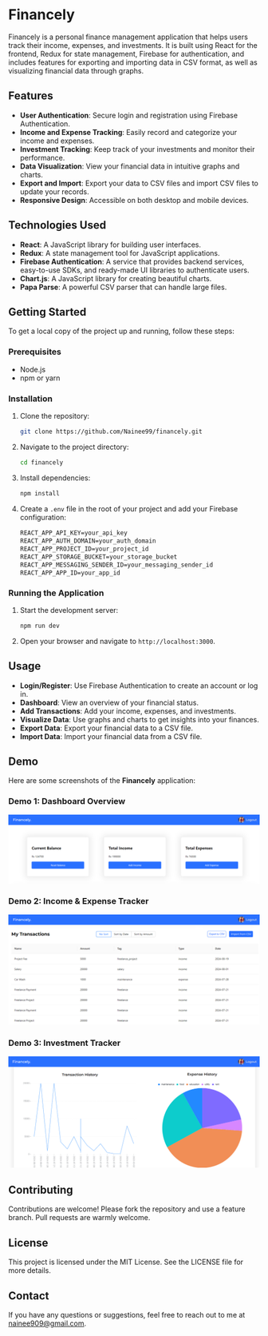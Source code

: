 # Financely

Financely is a personal finance management application that helps users track their income, expenses, and investments. It is built using React for the frontend, Redux for state management, Firebase for authentication, and includes features for exporting and importing data in CSV format, as well as visualizing financial data through graphs.

## Features

- **User Authentication**: Secure login and registration using Firebase Authentication.
- **Income and Expense Tracking**: Easily record and categorize your income and expenses.
- **Investment Tracking**: Keep track of your investments and monitor their performance.
- **Data Visualization**: View your financial data in intuitive graphs and charts.
- **Export and Import**: Export your data to CSV files and import CSV files to update your records.
- **Responsive Design**: Accessible on both desktop and mobile devices.

## Technologies Used

- **React**: A JavaScript library for building user interfaces.
- **Redux**: A state management tool for JavaScript applications.
- **Firebase Authentication**: A service that provides backend services, easy-to-use SDKs, and ready-made UI libraries to authenticate users.
- **Chart.js**: A JavaScript library for creating beautiful charts.
- **Papa Parse**: A powerful CSV parser that can handle large files.

## Getting Started

To get a local copy of the project up and running, follow these steps:

### Prerequisites

- Node.js
- npm or yarn

### Installation

1. Clone the repository:

   ```bash
   git clone https://github.com/Nainee99/financely.git
   ```

2. Navigate to the project directory:

   ```bash
   cd financely
   ```

3. Install dependencies:

   ```bash
   npm install
   ```

4. Create a `.env` file in the root of your project and add your Firebase configuration:

   ```env
   REACT_APP_API_KEY=your_api_key
   REACT_APP_AUTH_DOMAIN=your_auth_domain
   REACT_APP_PROJECT_ID=your_project_id
   REACT_APP_STORAGE_BUCKET=your_storage_bucket
   REACT_APP_MESSAGING_SENDER_ID=your_messaging_sender_id
   REACT_APP_APP_ID=your_app_id
   ```

### Running the Application

1. Start the development server:

   ```bash
   npm run dev
   ```

2. Open your browser and navigate to `http://localhost:3000`.

## Usage

- **Login/Register**: Use Firebase Authentication to create an account or log in.
- **Dashboard**: View an overview of your financial status.
- **Add Transactions**: Add your income, expenses, and investments.
- **Visualize Data**: Use graphs and charts to get insights into your finances.
- **Export Data**: Export your financial data to a CSV file.
- **Import Data**: Import your financial data from a CSV file.

## Demo

Here are some screenshots of the **Financely** application:

### Demo 1: Dashboard Overview
![Demo 1](public/demo_1.png)

### Demo 2: Income & Expense Tracker
![Demo 2](public/demo_2.png)

### Demo 3: Investment Tracker
![Demo 3](public/demo_3.png)

## Contributing

Contributions are welcome! Please fork the repository and use a feature branch. Pull requests are warmly welcome.

## License

This project is licensed under the MIT License. See the LICENSE file for more details.

## Contact

If you have any questions or suggestions, feel free to reach out to me at [nainee909@gmail.com](mailto:nainee909@gmail.com).

